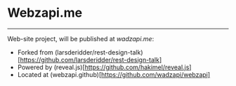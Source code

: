 # Webzapi.me
---
Web-site project, will be published at _wadzapi.me_:

* Forked from (larsderidder/rest-design-talk)[https://github.com/larsderidder/rest-design-talk]
* Powered by (reveal.js)[https://github.com/hakimel/reveal.js]
* Located at (webzapi.github)[https://github.com/wadzapi/webzapi]
